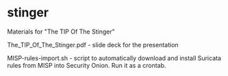 # stinger
Materials for "The TIP Of The Stinger"

The_TIP_Of_The_Stinger.pdf - slide deck for the presentation

MISP-rules-import.sh - script to automatically download and install Suricata 
rules from MISP into Security Onion. Run it as a crontab.
